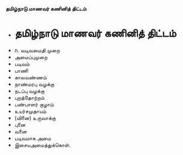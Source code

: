 **தமிழ்நாடு மாணவர் கணினித் திட்டம்**
- # தமிழ்நாடு மாணவர் கணினித் திட்டம்
- n. வடிவமைதி முறை
- அமைப்புமுறை
- படிவம்
- பாணி
- காலவண்ணம்
- நாண்மரபு வழக்கு
- நடப்பு வழக்கு
- புறத்தோற்றம்
- பண்பாளர் குழாம்
- உயர்சமுதாயம்
- (வினை) உருவாக்கு
- புனை
- வனை
- படிவமாக அமை
- இசையஅமைத்துக்கொள்.

